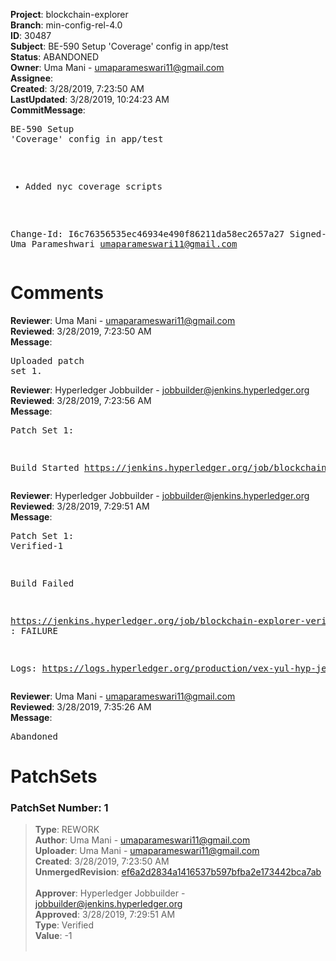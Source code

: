 <strong>Project</strong>: blockchain-explorer<br><strong>Branch</strong>: min-config-rel-4.0<br><strong>ID</strong>: 30487<br><strong>Subject</strong>: BE-590 Setup 'Coverage' config in app/test<br><strong>Status</strong>: ABANDONED<br><strong>Owner</strong>: Uma Mani - umaparameswari11@gmail.com<br><strong>Assignee</strong>:<br><strong>Created</strong>: 3/28/2019, 7:23:50 AM<br><strong>LastUpdated</strong>: 3/28/2019, 10:24:23 AM<br><strong>CommitMessage</strong>:<br><pre>BE-590 Setup 'Coverage' config in app/test

* Added nyc coverage scripts

Change-Id: I6c76356535ec46934e490f86211da58ec2657a27
Signed-off-by: Uma Parameshwari <umaparameswari11@gmail.com>
</pre><h1>Comments</h1><strong>Reviewer</strong>: Uma Mani - umaparameswari11@gmail.com<br><strong>Reviewed</strong>: 3/28/2019, 7:23:50 AM<br><strong>Message</strong>: <pre>Uploaded patch set 1.</pre><strong>Reviewer</strong>: Hyperledger Jobbuilder - jobbuilder@jenkins.hyperledger.org<br><strong>Reviewed</strong>: 3/28/2019, 7:23:56 AM<br><strong>Message</strong>: <pre>Patch Set 1:

Build Started https://jenkins.hyperledger.org/job/blockchain-explorer-verify-x86_64/90/</pre><strong>Reviewer</strong>: Hyperledger Jobbuilder - jobbuilder@jenkins.hyperledger.org<br><strong>Reviewed</strong>: 3/28/2019, 7:29:51 AM<br><strong>Message</strong>: <pre>Patch Set 1: Verified-1

Build Failed 

https://jenkins.hyperledger.org/job/blockchain-explorer-verify-x86_64/90/ : FAILURE

Logs: https://logs.hyperledger.org/production/vex-yul-hyp-jenkins-3/blockchain-explorer-verify-x86_64/90</pre><strong>Reviewer</strong>: Uma Mani - umaparameswari11@gmail.com<br><strong>Reviewed</strong>: 3/28/2019, 7:35:26 AM<br><strong>Message</strong>: <pre>Abandoned</pre><h1>PatchSets</h1><h3>PatchSet Number: 1</h3><blockquote><strong>Type</strong>: REWORK<br><strong>Author</strong>: Uma Mani - umaparameswari11@gmail.com<br><strong>Uploader</strong>: Uma Mani - umaparameswari11@gmail.com<br><strong>Created</strong>: 3/28/2019, 7:23:50 AM<br><strong>UnmergedRevision</strong>: [ef6a2d2834a1416537b597bfba2e173442bca7ab](https://github.com/hyperledger-gerrit-archive/blockchain-explorer/commit/ef6a2d2834a1416537b597bfba2e173442bca7ab)<br><br><strong>Approver</strong>: Hyperledger Jobbuilder - jobbuilder@jenkins.hyperledger.org<br><strong>Approved</strong>: 3/28/2019, 7:29:51 AM<br><strong>Type</strong>: Verified<br><strong>Value</strong>: -1<br><br></blockquote>